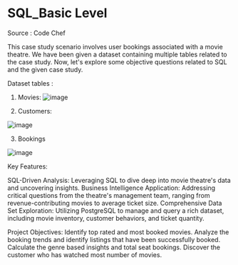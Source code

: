 # SQL_Basic Level


Source : Code Chef

This case study scenario involves user bookings associated with a movie theatre. We have been given a dataset containing multiple tables related to the case study.
Now, let's explore some objective questions related to SQL and the given case study.

Dataset tables :

1.	Movies:
![image](https://github.com/user-attachments/assets/45e88094-189e-483c-9daf-7b581feb06fc)
 
2.	Customers:

![image](https://github.com/user-attachments/assets/8fa3813c-4510-4e69-aad3-840dab7aff82)


3.	Bookings
 
![image](https://github.com/user-attachments/assets/1ae80c5e-8be7-4161-b501-1d17c42a184f)



Key Features:

SQL-Driven Analysis: Leveraging SQL to dive deep into movie theatre's data and uncovering insights.
Business Intelligence Application: Addressing critical questions from the theatre's management team, ranging from revenue-contributing movies to average ticket size.
Comprehensive Data Set Exploration: Utilizing PostgreSQL to manage and query a rich dataset, including movie inventory, customer behaviors, and ticket quantity.

Project Objectives:
Identify top rated and most booked movies.
Analyze the booking trends and identify listings that have been successfully booked.
Calculate the genre based insights and total seat bookings.
Discover the customer who has watched most number of movies.

